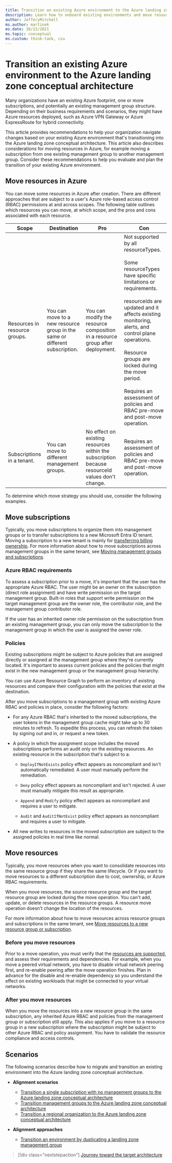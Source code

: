 ```yaml
---
title: Transition an existing Azure environment to the Azure landing zone conceptual architecture
description: Learn how to onboard existing environments and move resources to the Azure landing zone conceptual architecture.
author: JefferyMitchell
ms.author: martinek
ms.date: 10/22/2021
ms.topic: conceptual
ms.custom: think-tank, csu
---
```


<!-- docutune:casing resourceType resourceTypes resourceId resourceIds -->

# Transition an existing Azure environment to the Azure landing zone conceptual architecture

Many organizations have an existing Azure footprint, one or more subscriptions, and potentially an existing management group structure. Depending on their business requirements and scenarios, they might have Azure resources deployed, such as Azure VPN Gateway or Azure ExpressRoute for hybrid connectivity.

This article provides recommendations to help your organization navigate changes based on your existing Azure environment that's transitioning into the Azure landing zone conceptual architecture. This article also describes considerations for moving resources in Azure, for example moving a subscription from one existing management group to another management group. Consider these recommendations to help you evaluate and plan the transition of your existing Azure environment.

## Move resources in Azure

You can move some resources in Azure after creation. There are different approaches that are subject to a user's Azure role-based access control (RBAC) permissions at and across scopes. The following table outlines which resources you can move, at which scope, and the pros and cons associated with each resource.

| Scope | Destination | Pro | Con |
| ----- | ----------- | ---- | ---- |
| Resources in resource groups. | You can move to a new resource group in the same or different subscription. | You can modify the resource composition in a resource group after deployment. | Not supported by all resourceTypes. <br><br> Some resourceTypes have specific limitations or requirements. <br><br> resourceIds are updated and it affects existing monitoring, alerts, and control plane operations. <br><br> Resource groups are locked during the move period. <br><br> Requires an assessment of policies and RBAC pre-move and post-move operation. |
| Subscriptions in a tenant. | You can move to different management groups. | No effect on existing resources within the subscription because resourceId values don't change. | Requires an assessment of policies and RBAC pre-move and post-move operation. |

To determine which move strategy you should use, consider the following examples.

## Move subscriptions

Typically, you move subscriptions to organize them into management groups or to transfer subscriptions to a new Microsoft Entra ID tenant. Moving a subscription to a new tenant is mainly for [transferring billing ownership](/azure/cost-management-billing/manage/billing-subscription-transfer). For more information about how to move subscriptions across management groups in the same tenant, see [Moving management groups and subscriptions](/azure/governance/management-groups/manage#moving-management-groups-and-subscriptions).

### Azure RBAC requirements

To assess a subscription prior to a move, it's important that the user has the appropriate Azure RBAC. The user might be an owner on the subscription (direct role assignment) and have write permission on the target management group. Built-in roles that support write permission on the target management group are the owner role, the contributor role, and the management group contributor role.

If the user has an inherited owner role permission on the subscription from an existing management group, you can only move the subscription to the management group in which the user is assigned the owner role.

### Policies

Existing subscriptions might be subject to Azure policies that are assigned directly or assigned at the management group where they're currently located. It's important to assess current policies and the policies that might exist in the new management group or the management group hierarchy.

You can use Azure Resource Graph to perform an inventory of existing resources and compare their configuration with the policies that exist at the destination.

After you move subscriptions to a management group with existing Azure RBAC and policies in place, consider the following factors:

- For any Azure RBAC that's inherited to the moved subscriptions, the user tokens in the management group cache might take up to 30 minutes to refresh. To expedite this process, you can refresh the token by signing out and in, or request a new token.

- A policy in which the assignment scope includes the moved subscriptions performs an audit only on the existing resources. An existing resource in the subscription that's subject to a:

  - `DeployIfNotExists` policy effect appears as noncompliant and isn't automatically remediated. A user must manually perform the remediation.
  
  - `Deny` policy effect appears as noncompliant and isn't rejected. A user must manually mitigate this result as appropriate.
  
  - `Append` and `Modify` policy effect appears as noncompliant and requires a user to mitigate.
  
  - `Audit` and `AuditIfNotExist` policy effect appears as noncompliant and requires a user to mitigate.
  
- All new writes to resources in the moved subscription are subject to the assigned policies in real time like normal.

## Move resources

Typically, you move resources when you want to consolidate resources into the same resource group if they share the same lifecycle. Or if you want to move resources to a different subscription due to cost, ownership, or Azure RBAC requirements.

When you move resources, the source resource group and the target resource group are locked during the move operation. You can't add, update, or delete resources in the resource groups. A resource move operation doesn't change the location of the resources.

For more information about how to move resources across resource groups and subscriptions in the same tenant, see [Move resources to a new resource group or subscription](/azure/azure-resource-manager/management/move-resource-group-and-subscription).

### Before you move resources

Prior to a move operation, you must verify that the [resources are supported](/azure/azure-resource-manager/management/move-support-resources), and assess their requirements and dependencies. For example, when you move a peered virtual network, you have to disable virtual network peering first, and re-enable peering after the move operation finishes. Plan in advance for the disable and re-enable dependency so you understand the effect on existing workloads that might be connected to your virtual networks.

### After you move resources

When you move the resources into a new resource group in the same subscription, any inherited Azure RBAC and policies from the management group or subscription still apply. This also applies if you move to a resource group in a new subscription where the subscription might be subject to other Azure RBAC and policy assignment. You have to validate the resource compliance and access controls.

## Scenarios

The following scenarios describe how to migrate and transition an existing environment into the Azure landing zone conceptual architecture.

- **Alignment scenarios**
  - [Transition a single subscription with no management groups to the Azure landing zone conceptual architecture](./../landing-zone/align-scenario-single-subscription.md)
  - [Transition management groups to the Azure landing zone conceptual architecture](./../landing-zone/align-scenario-multiple-management-groups.md)
  - [Transition a regional organization to the Azure landing zone conceptual architecture](./../landing-zone/align-scenario-regional-org.md)

- **Alignment approaches**
  - [Transition an environment by duplicating a landing zone management group](./../landing-zone/align-approach-duplicate-brownfield-audit-only.md)

> [!div class="nextstepaction"]
> [Journey toward the target architecture](./../landing-zone/landing-zone-journey.md)
